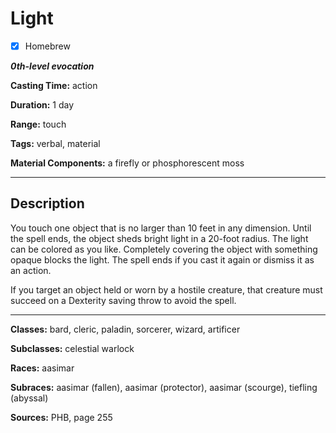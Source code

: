 # Light

- [x] Homebrew

***0th-level evocation***

**Casting Time:** action

**Duration:** 1 day

**Range:** touch

**Tags:** verbal, material

**Material Components:** a firefly or phosphorescent moss

---

## Description
You touch one object that is no larger than 10 feet in any dimension. Until the spell ends, the object sheds bright light in a 20-foot radius. The light can be colored as you like. Completely covering the object with something opaque blocks the light. The spell ends if you cast it again or dismiss it as an action.

If you target an object held or worn by a hostile creature, that creature must succeed on a Dexterity saving throw to avoid the spell.

---

**Classes:** bard, cleric, paladin, sorcerer, wizard, artificer

**Subclasses:** celestial warlock

**Races:** aasimar

**Subraces:** aasimar (fallen), aasimar (protector), aasimar (scourge), tiefling (abyssal)

**Sources:** PHB, page 255
